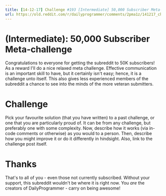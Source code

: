 ```yaml
---
title: [14-12-17] Challenge #193 [Intermediate] 50,000 Subscriber Meta-challenge
url: https://old.reddit.com/r/dailyprogrammer/comments/2pma1z/141217_challenge_193_intermediate_50000/
---
```


# [](#IntermediateIcon) **(Intermediate)**: 50,000 Subscriber Meta-challenge

Congratulations to everyone for getting the subreddit to 50K subscribers! As a reward I'll do a nice relaxed meta challenge. Effective communication is an important skill to have, but it certainly isn't easy; hence, it is a challenge unto itself. This also gives less experienced members of the subreddit a chance to see into the minds of the more veteran submitters.

# Challenge

Pick your favourite solution (that you have written) to a past challenge, or one that you are particularly proud of. It can be from any challenge, but preferably one with some complexity. Now, describe how it works (via in-code comments or otherwise) as you would to a person. Then, describe how you might improve it or do it differently in hindsight. Also, link to the challenge post itself.

# Thanks

That's to all of you - even those not currently subscribed. Without your support, this subreddit wouldn't be where it is right now. You *are* the creators of DailyProgrammer - carry on being awesome!